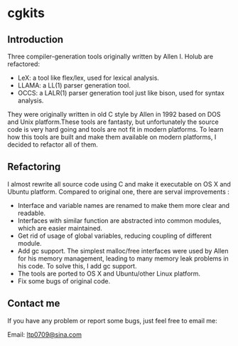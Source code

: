 # cgkits
## Introduction

Three compiler-generation tools originally written by Allen I. Holub are refactored: 

- LeX: a tool like flex/lex, used for lexical analysis.
- LLAMA: a LL(1) parser generation tool.
- OCCS: a LALR(1) parser generation tool just like bison, used for syntax analysis.

They were originally written in old C style by Allen in 1992 based on DOS and Unix platform.These tools are fantasty, but unfortunately the source code is very hard going and tools are not fit in modern platforms. To learn how this tools are built and make them available on modern platforms, I decided to refactor all of them.

## Refactoring

I almost rewrite all source code using C and make it executable on OS X and Ubuntu platform. Compared to original one, there are serval improvements :

- Interface and variable names are renamed to make them more clear and readable.
- Interfaces with similar function are abstracted into common modules, which are easier maintained.
- Get rid of usage of global variables, reducing coupling of different module.
- Add gc support. The simplest malloc/free interfaces were used by Allen for his memory management, leading to many memory leak problems in his code. To solve this, I add gc support.
- The tools are ported to OS X and Ubuntu/other Linux platform.
- Fix some bugs of original code.

## Contact me

If you have any problem or report some bugs, just feel free to email me:

Email: ltp0709@sina.com 

